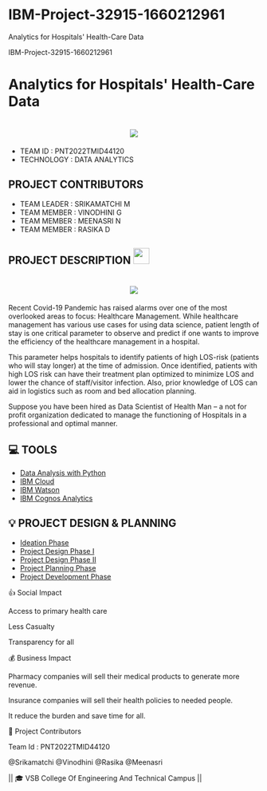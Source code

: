 # IBM-Project-32915-1660212961
Analytics for Hospitals' Health-Care Data

IBM-Project-32915-1660212961


# Analytics for Hospitals' Health-Care Data
<h1  align="center" align="fill"><a href="https://github.com/https://github.com/IBM-EPBL/IBM-Project-32915-1660212961"> <img src="https://media4.giphy.com/media/JkVnfE54QdOMQBxmHg/giphy.gif?cid=ecf05e47215r4rmaf63buj3u3ggjs78cg9o7yq90umsqfl35&rid=giphy.gif&ct=g"></a></h1>

  - TEAM ID : PNT2022TMID44120
  - TECHNOLOGY : DATA ANALYTICS
 
## PROJECT CONTRIBUTORS
  - TEAM LEADER : SRIKAMATCHI M
  - TEAM MEMBER : VINODHINI G
  - TEAM MEMBER : MEENASRI N
  - TEAM MEMBER : RASIKA D

 ## PROJECT DESCRIPTION <img src="https://media3.giphy.com/media/MCO1kdGhOs2bMcdQKa/giphy.gif?cid=ecf05e47d1aooffyrjz04dhi6vs7g6ohwuu5i2bxt8vbyegj&rid=giphy.gif&ct=s" width="32" height="32">
<div> <h1 align="center" align="fill" ><img src="https://i.pinimg.com/originals/27/e9/6e/27e96ef235e0a505bb7afdb18849e664.gif"></h1>
<p>Recent Covid-19 Pandemic has raised alarms over one of the most overlooked areas to focus: Healthcare
Management. While healthcare management has various use cases for using data science, patient length of stay is one critical parameter to observe and predict if one wants to improve the efficiency of the healthcare management in a hospital.

This parameter helps hospitals to identify patients of high LOS-risk (patients who will stay longer) at the time of admission. Once identified, patients with high LOS risk can have their treatment plan optimized to minimize LOS and lower the chance of staff/visitor infection. Also, prior knowledge of LOS can aid in logistics such as room and bed allocation planning.

Suppose you have been hired as Data Scientist of Health Man – a not for profit organization dedicated to manage the functioning of Hospitals in a professional and optimal manner.</p> </div>

## 💻 TOOLS

 - [Data Analysis with Python](https://en.wikipedia.org/wiki/Data_analysis)
 - [IBM Cloud](https://en.wikipedia.org/wiki/IBM_Cloud)
 - [IBM Watson](https://en.wikipedia.org/wiki/IBM_Watson)
 - [IBM Cognos Analytics](https://en.wikipedia.org/wiki/IBM_Cognos_Analytics)

## 💡 PROJECT DESIGN & PLANNING
 - [Ideation Phase](https://github.com/IBM-EPBL/IBM-Project-32915-1660212961/tree/main/Project%20Design%20and%20Planning/Ideation%20Phase)
 - [Project Design Phase I](https://github.com/IBM-EPBL/IBM-Project-32915-1660212961/tree/main/Project%20Design%20and%20Planning/Project%20Design%20Phase%201)
 - [Project Design Phase II](https://github.com/IBM-EPBL/IBM-Project-32915-1660212961/tree/main/Project%20Design%20and%20Planning/Project%20%20Design%20Phase%202)
 - [Project Planning Phase](https://github.com/IBM-EPBL/IBM-Project-32915-1660212961/tree/main/Project%20Design%20and%20Planning/Project%20Planning)
 - [Project Development Phase](https://github.com/IBM-EPBL/IBM-Project-32915-1660212961/tree/main/Project%20Development%20Phase)

👍 Social Impact

Access to primary health care

Less Casualty

Transparency for all

💰 Business Impact

Pharmacy companies will sell their medical products to generate more revenue.

Insurance companies will sell their health policies to needed people.

It reduce the burden and save time for all.

💫 Project Contributors

Team Id : PNT2022TMID44120

@Srikamatchi
@Vinodhini
@Rasika
@Meenasri

|| 🎓 VSB College Of Engineering And Technical Campus ||



